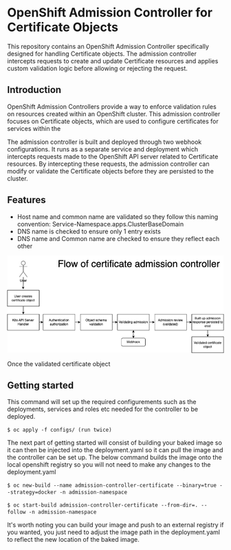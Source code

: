 # OpenShift Admission Controller for Certificate Objects

This repository contains an OpenShift Admission Controller specifically designed for handling Certificate objects. The admission controller intercepts requests to create and update Certificate resources and applies custom validation logic before allowing or rejecting the request.

## Introduction

OpenShift Admission Controllers provide a way to enforce validation rules on resources created within an OpenShift cluster. This admission controller focuses on Certificate objects, which are used to configure certificates for services within the 

The admission controller is built and deployed through two webhook configurations. It runs as a separate service and deployment which intercepts requests made to the OpenShift API server related to Certificate resources. By intercepting these requests, the admission controller can modify or validate the Certificate objects before they are persisted to the cluster.

## Features

- Host name and common name are validated so they follow this naming convention: Service-Namespace.apps.ClusterBaseDomain
- DNS name is checked to ensure only 1 entry exists
- DNS name and Common name are checked to ensure they reflect each other

![Alt text](images/Admission-Controllers-Certificate.png)

Once the validated certificate object

## Getting started

This command will set up the required configurements such as the deployments, services and roles etc needed for the controller to be deployed.
```
$ oc apply -f configs/ (run twice)
```
The next part of getting started will consist of building your baked image so it can then be injected into the deployment.yaml so it can pull the image and the controller can be set up. The below command builds the image onto the local openshift registry so you will not need to make any changes to the deployment.yaml
```
$ oc new-build --name admission-controller-certificate --binary=true --strategy=docker -n admission-namespace
```
```
$ oc start-build admission-controller-certificate --from-dir=. --follow -n admission-namespace
```
It's worth noting you can build your image and push to an external registry if you wanted, you just need to adjust the image path in the deployment.yaml to reflect the new location of the baked image.
